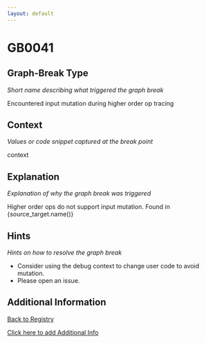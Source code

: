 ```yaml
---
layout: default
---
```

# GB0041

## Graph-Break Type
*Short name describing what triggered the graph break*

Encountered input mutation during higher order op tracing

## Context
*Values or code snippet captured at the break point*

context

## Explanation
*Explanation of why the graph break was triggered*

Higher order ops do not support input mutation. Found in {source_target.name()}

## Hints
*Hints on how to resolve the graph break*

- Consider using the debug context to change user code to avoid mutation.
- Please open an issue.


## Additional Information

<!-- ADDITIONAL INFORMATION START - Add custom information below this line -->

<!-- ADDITIONAL INFORMATION END -->

[Back to Registry](../index.html)

[Click here to add Additional Info](https://github.com/pytorch-labs/compile-graph-break-site/edit/main/docs/gb/gb0041.md)
